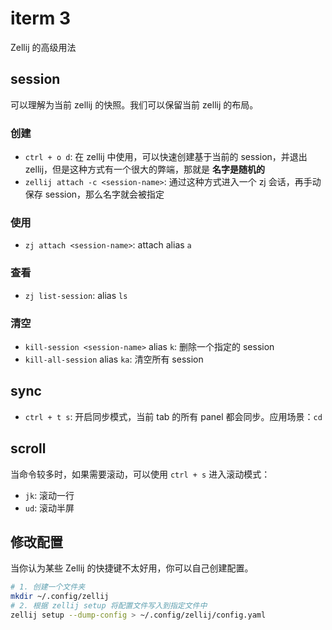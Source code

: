 # iterm 3

Zellij 的高级用法

## session

可以理解为当前 zellij 的快照。我们可以保留当前 zellij 的布局。

### 创建

- `ctrl + o d`: 在 zellij 中使用，可以快速创建基于当前的 session，并退出 zellij，但是这种方式有一个很大的弊端，那就是 **名字是随机的**
- `zellij attach -c <session-name>`: 通过这种方式进入一个 zj 会话，再手动保存 session，那么名字就会被指定

### 使用

- `zj attach <session-name>`: attach alias `a`

### 查看

- `zj list-session`: alias `ls`

### 清空

- `kill-session <session-name>` alias `k`: 删除一个指定的 session
- `kill-all-session` alias `ka`: 清空所有 session

## sync

- `ctrl + t s`: 开启同步模式，当前 tab 的所有 panel 都会同步。应用场景：`cd`

## scroll

当命令较多时，如果需要滚动，可以使用 `ctrl + s` 进入滚动模式：

- `jk`: 滚动一行
- `ud`: 滚动半屏

## 修改配置

当你认为某些 Zellij 的快捷键不太好用，你可以自己创建配置。

```bash
# 1. 创建一个文件夹
mkdir ~/.config/zellij
# 2. 根据 zellij setup 将配置文件写入到指定文件中
zellij setup --dump-config > ~/.config/zellij/config.yaml
```
